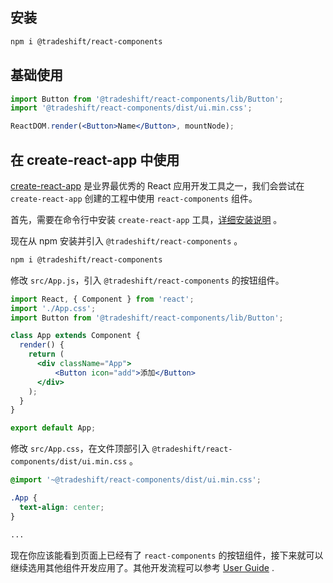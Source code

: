 ## 安装

```bash
npm i @tradeshift/react-components
```

## 基础使用

```jsx
import Button from '@tradeshift/react-components/lib/Button';
import '@tradeshift/react-components/dist/ui.min.css';

ReactDOM.render(<Button>Name</Button>, mountNode);
```

## 在 create-react-app 中使用

[create-react-app][create-react-app-url] 是业界最优秀的 React 应用开发工具之一，我们会尝试在 `create-react-app` 创建的工程中使用 `react-components` 组件。

首先，需要在命令行中安装 `create-react-app` 工具，[详细安装说明][create-react-app-url] 。

现在从 npm 安装并引入 `@tradeshift/react-components` 。

```bash
npm i @tradeshift/react-components
```

修改 `src/App.js`，引入 `@tradeshift/react-components` 的按钮组件。

```jsx
import React, { Component } from 'react';
import './App.css';
import Button from '@tradeshift/react-components/lib/Button';

class App extends Component {
  render() {
    return (
      <div className="App">
          <Button icon="add">添加</Button>
      </div>
    );
  }
}

export default App;
```

修改 `src/App.css`，在文件顶部引入 `@tradeshift/react-components/dist/ui.min.css` 。

```css
@import '~@tradeshift/react-components/dist/ui.min.css';

.App {
  text-align: center;
}

...
```

现在你应该能看到页面上已经有了 `react-components` 的按钮组件，接下来就可以继续选用其他组件开发应用了。其他开发流程可以参考 [User Guide][create-react-app-user-guide-url] .

[create-react-app-url]: https://github.com/facebookincubator/create-react-app
[create-react-app-user-guide-url]: https://github.com/facebook/create-react-app/blob/master/packages/react-scripts/template/README.md
